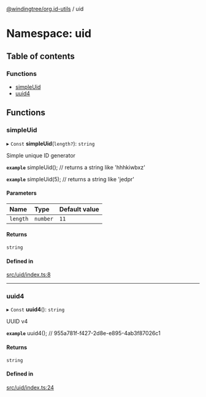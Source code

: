 [@windingtree/org.id-utils](../README.md) / uid

# Namespace: uid

## Table of contents

### Functions

- [simpleUid](uid.md#simpleuid)
- [uuid4](uid.md#uuid4)

## Functions

### simpleUid

▸ `Const` **simpleUid**(`length?`): `string`

Simple unique ID generator

**`example`**
simpleUid(); // returns a string like 'hhhkiwbxz'

**`example`**
simpleUid(5); // returns a string like 'jedpr'

#### Parameters

| Name | Type | Default value |
| :------ | :------ | :------ |
| `length` | `number` | `11` |

#### Returns

`string`

#### Defined in

[src/uid/index.ts:8](https://github.com/windingtree/org.id-sdk/blob/fc1d09f/packages/utils/src/uid/index.ts#L8)

___

### uuid4

▸ `Const` **uuid4**(): `string`

UUID v4

**`example`**
uuid4(); // 955a781f-f427-2d8e-e895-4ab3f87026c1

#### Returns

`string`

#### Defined in

[src/uid/index.ts:24](https://github.com/windingtree/org.id-sdk/blob/fc1d09f/packages/utils/src/uid/index.ts#L24)
